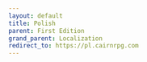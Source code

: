 ```yaml
---
layout: default
title: Polish
parent: First Edition
grand_parent: Localization
redirect_to: https://pl.cairnrpg.com
---
```

